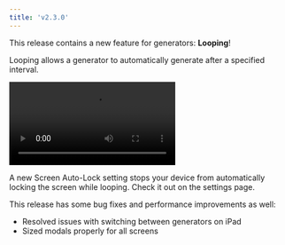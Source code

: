 ```yaml
---
title: 'v2.3.0'
---
```


This release contains a new feature for generators: **Looping**!

Looping allows a generator to automatically generate after a specified interval.

![Generator Sheet](media/2.3.0-1.mp4)

A new Screen Auto-Lock setting stops your device from automatically locking the screen while looping. Check it out on the settings page.

This release has some bug fixes and performance improvements as well:

- Resolved issues with switching between generators on iPad
- Sized modals properly for all screens
